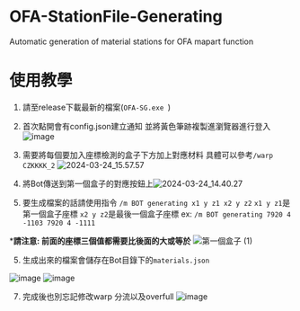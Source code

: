 # OFA-StationFile-Generating
Automatic generation of material stations for OFA mapart function

# 使用教學
1. 請至release下載最新的檔案(`OFA-SG.exe
`)
2. 首次點開會有config.json建立通知 並將黃色筆跡複製進瀏覽器進行登入
![image]([https://hackmd.io/_uploads/BJxGHSp0T.png](https://cdn.discordapp.com/attachments/975416844628410381/1221447898919862332/upload_73576c569a382b2e4286e87f595df93a.png?ex=66129d00&is=66002800&hm=4c0b51e488fc46dc673871f85e0889c4e194453b33db2f0256fea0fbd60fad99&))

3. 需要將每個要加入座標檢測的盒子下方加上對應材料
具體可以參考`/warp CZKKKK_2`
![2024-03-24_15.57.57]([https://hackmd.io/_uploads/B14HpLp06.png](https://cdn.discordapp.com/attachments/975416844628410381/1221447960177414204/upload_bbdab7e9d674ddddf35a1806db8386a4.png?ex=66129d0f&is=6600280f&hm=bedd091d13ce266c5d88d58798dea4395363d8dd070be4752956ed9a086d6d78&))

3. 將Bot傳送到第一個盒子的對應按鈕上![2024-03-24_14.40.27]([https://hackmd.io/_uploads/rJtliBaAp.png](https://cdn.discordapp.com/attachments/975416844628410381/1221448019946377216/upload_ec4e821b55bd8bc17f033e5126416dc3.png?ex=66129d1d&is=6600281d&hm=2aefd52912257b6a18e59f56b77b8e36873772329b0964098c7aa3eec952cddd&))
 
 4. 要生成檔案的話請使用指令
`/m BOT generating x1 y z1 x2 y z2`
`x1 y z1`是第一個盒子座標
`x2 y z2`是最後一個盒子座標
ex: `/m BOT generating 7920 4 -1103 7920 4 -1111`

***請注意: 前面的座標三個值都需要比後面的大或等於**
![第一個盒子 (1)]([https://hackmd.io/_uploads/BylGYSp0T.png](https://cdn.discordapp.com/attachments/975416844628410381/1221448056495542452/upload_a1397ae3ba0bd0f5b1a768d2f25ed5a5.png?ex=66129d26&is=66002826&hm=bf7f6a83ead7f887896fb2321192a7a451ddcfb3e6cc3b140fc91b6c7f6ce776&))

5. 生成出來的檔案會儲存在Bot目錄下的`materials.json`

![image]([https://hackmd.io/_uploads/SkilTSa0a.png](https://cdn.discordapp.com/attachments/975416844628410381/1221448094693195846/upload_5ff70c7be118e538f69ab0ccfd830b25.png?ex=66129d2f&is=6600282f&hm=2b531fdd88ce3795fc0f78277a699ec2410a777ed7df84aebdc39a37ec35a08b&))
![image]([https://hackmd.io/_uploads/SycrTB6CT.png](https://cdn.discordapp.com/attachments/975416844628410381/1221448145049882654/upload_5686da2334ff67530531aa5c0184965d.png?ex=66129d3b&is=6600283b&hm=6fde80605e6607132f5d41a81ba26a0990bb8fb006b87a00fc5b0a7f2bb9d8d5&))

7. 完成後也別忘記修改warp 分流以及overfull
![image]([https://hackmd.io/_uploads/BJ2QpraCa.png](https://cdn.discordapp.com/attachments/975416844628410381/1221448199303204894/upload_91e5d42b5867ed25bce55c29a18da571.png?ex=66129d48&is=66002848&hm=90fd94b96db62382e244ee31308b1315f8907e4394497d697738f0ab34ee1d39&)https://cdn.discordapp.com/attachments/975416844628410381/1221448199303204894/upload_91e5d42b5867ed25bce55c29a18da571.png?ex=66129d48&is=66002848&hm=90fd94b96db62382e244ee31308b1315f8907e4394497d697738f0ab34ee1d39&)
